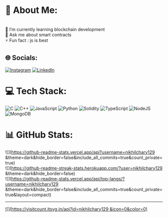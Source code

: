 # 💫 About Me:
<br>🌱 I’m currently learning blockchain development <br>💬 Ask me about smart contracts <br>⚡ Fun fact : js is best 


## 🌐 Socials:
[![Instagram](https://img.shields.io/badge/Instagram-%23E4405F.svg?logo=Instagram&logoColor=white)](https://instagram.com/_nikhil_129_) [![LinkedIn](https://img.shields.io/badge/LinkedIn-%230077B5.svg?logo=linkedin&logoColor=white)](https://linkedin.com/in/https://www.linkedin.com/in/nikhil-chary-a41436256/) 

# 💻 Tech Stack:
![C](https://img.shields.io/badge/c-%2300599C.svg?style=for-the-badge&logo=c&logoColor=white) ![C++](https://img.shields.io/badge/c++-%2300599C.svg?style=for-the-badge&logo=c%2B%2B&logoColor=white) ![JavaScript](https://img.shields.io/badge/javascript-%23323330.svg?style=for-the-badge&logo=javascript&logoColor=%23F7DF1E) ![Python](https://img.shields.io/badge/python-3670A0?style=for-the-badge&logo=python&logoColor=ffdd54) ![Solidity](https://img.shields.io/badge/Solidity-%23363636.svg?style=for-the-badge&logo=solidity&logoColor=white) ![TypeScript](https://img.shields.io/badge/typescript-%23007ACC.svg?style=for-the-badge&logo=typescript&logoColor=white) ![NodeJS](https://img.shields.io/badge/node.js-6DA55F?style=for-the-badge&logo=node.js&logoColor=white) ![MongoDB](https://img.shields.io/badge/MongoDB-%234ea94b.svg?style=for-the-badge&logo=mongodb&logoColor=white)
# 📊 GitHub Stats:
![](https://github-readme-stats.vercel.app/api?username=nikhilchary129 &theme=dark&hide_border=false&include_all_commits=true&count_private=true)<br/>
![](https://github-readme-streak-stats.herokuapp.com/?user=nikhilchary129 &theme=dark&hide_border=false)<br/>
![](https://github-readme-stats.vercel.app/api/top-langs/?username=nikhilchary129 &theme=dark&hide_border=false&include_all_commits=true&count_private=true&layout=compact)

---
[![](https://visitcount.itsvg.in/api?id=nikhilchary129 &icon=0&color=0)](https://visitcount.itsvg.in)

<!-- Proudly created with GPRM ( https://gprm.itsvg.in ) -->
